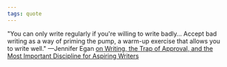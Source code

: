 ```yaml
---
tags: quote 
---
```


"You can only write regularly if you're willing to write badly… Accept bad writing as a way of priming the pump, a warm-up exercise that allows you to write well." —Jennifer Egan [on Writing, the Trap of Approval, and the Most Important Discipline for Aspiring Writers](https://www.themarginalian.org/2016/09/07/jennifer-egan-on-writing/)